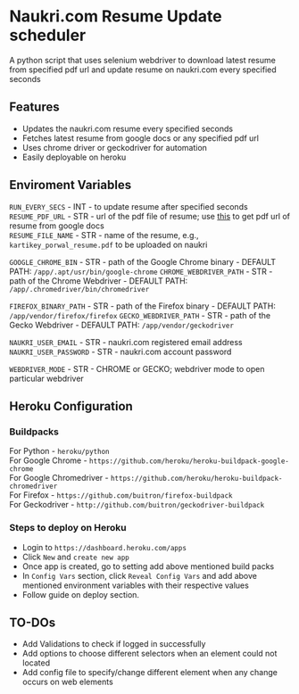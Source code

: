 # Naukri.com Resume Update scheduler

A python script that uses selenium webdriver to download latest resume from specified pdf url and update resume on naukri.com every specified seconds  

## Features
- Updates the naukri.com resume every specified seconds
- Fetches latest resume from google docs or any specified pdf url
- Uses chrome driver or geckodriver for automation
- Easily deployable on heroku

## Enviroment Variables

`RUN_EVERY_SECS` - INT -  to update resume after specified seconds  
`RESUME_PDF_URL` - STR - url of the pdf file of resume; use [this](https://support.google.com/a/users/answer/9308985?hl=en) to get pdf url of resume from google docs  
`RESUME_FILE_NAME` - STR - name of the resume, e.g., `kartikey_porwal_resume.pdf` to be uploaded on naukri  

`GOOGLE_CHROME_BIN` - STR - path of the Google Chrome binary - DEFAULT PATH: `/app/.apt/usr/bin/google-chrome`
`CHROME_WEBDRIVER_PATH` - STR - path of the Chrome Webdriver - DEFAULT PATH: `/app/.chromedriver/bin/chromedriver`

`FIREFOX_BINARY_PATH` - STR - path of the Firefox binary - DEFAULT PATH: `/app/vendor/firefox/firefox`
`GECKO_WEBDRIVER_PATH` - STR - path of the Gecko Webdriver - DEFAULT PATH: `/app/vendor/geckodriver`

`NAUKRI_USER_EMAIL` - STR - naukri.com registered email address  
`NAUKRI_USER_PASSWORD` - STR - naukri.com account password  

`WEBDRIVER_MODE` - STR - CHROME or GECKO; webdriver mode to open particular webdriver  

## Heroku Configuration

### Buildpacks

For Python - `heroku/python`  
For Google Chrome - `https://github.com/heroku/heroku-buildpack-google-chrome`  
For Google Chromedriver - `https://github.com/heroku/heroku-buildpack-chromedriver`  
For Firefox - `https://github.com/buitron/firefox-buildpack`  
For Geckodriver - `http://github.com/buitron/geckodriver-buildpack`  


### Steps to deploy on Heroku

- Login to `https://dashboard.heroku.com/apps`  
- Click `New` and `create new app`  
- Once app is created, go to setting add above mentioned build packs  
- In `Config Vars` section, click `Reveal Config Vars` and add above mentioned environment variables with their respective values  
- Follow guide on deploy section.


## TO-DOs
- Add Validations to check if logged in successfully  
- Add options to choose different selectors when an element could not located  
- Add config file to specify/change different element when any change occurs on web elements  